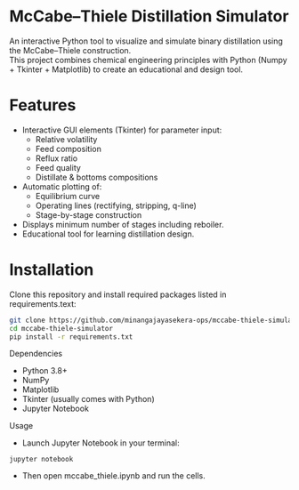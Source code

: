 # McCabe–Thiele Distillation Simulator

An interactive Python tool to visualize and simulate binary distillation using the McCabe–Thiele construction.  
This project combines chemical engineering principles with Python (Numpy + Tkinter + Matplotlib) to create an educational and design tool.  

# Features
- Interactive GUI elements (Tkinter) for parameter input:
  - Relative volatility 
  - Feed composition 
  - Reflux ratio
  - Feed quality
  - Distillate & bottoms compositions
- Automatic plotting of:
  - Equilibrium curve
  - Operating lines (rectifying, stripping, q-line)
  - Stage-by-stage construction
- Displays minimum number of stages including reboiler.
- Educational tool for learning distillation design.

# Installation
Clone this repository and install required packages listed in requirements.text:

```bash
git clone https://github.com/minangajayasekera-ops/mccabe-thiele-simulator.git
cd mccabe-thiele-simulator
pip install -r requirements.txt

```

Dependencies
- Python 3.8+
- NumPy
- Matplotlib
- Tkinter (usually comes with Python)
- Jupyter Notebook

Usage
- Launch Jupyter Notebook in your terminal:
```
jupyter notebook
```
- Then open mccabe_thiele.ipynb and run the cells.
